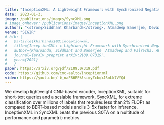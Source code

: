 ```yaml
---
title: "InceptionXML: A Lightweight Framework with Synchronized Negative Sampling for Short Text Extreme Classification"
date:  2023-01-31
image: /publications/images/SyncXML.png
# image_onhover: /publications/images/InceptionXML.png
authors: "<strong>Siddhant Kharbanda</strong>, Atmadeep Banerjee, Devaansh Gupta, Akash Palrecha, Rohit Babbar"
venue: "SIGIR"
# bib: |
#   @article{kharbanda2021inceptionxml,
#   title={InceptionXML: A Lightweight Framework with Synchronized Negative Sampling for Short Text Extreme Classification},
#   author={Kharbanda, Siddhant and Banerjee, Atmadeep and Palrecha, Akash and Gupta, Devaansh and Babbar, Rohit},
#   journal={arXiv preprint arXiv:2109.07319},
#   year={2021}
#   }
paper: https://arxiv.org/pdf/2109.07319.pdf
code: https://github.com/xmc-aalto/inceptionxml
video: https://youtu.be/-O_naF86EPk?si=yZcbqhJSmLk7VYQd
---
```

We develop lightweight CNN-based encoder, InceptionXML, suitable for short-text queries and a scalable framework, SyncXML, for extreme classification over millions of labels that requires less than 2% FLOPs as compared to BERT-based models and is 3-5x faster for inference. InceptionXML in SyncXML beats the previous SOTA on a multitude of performance and parametric metrics.